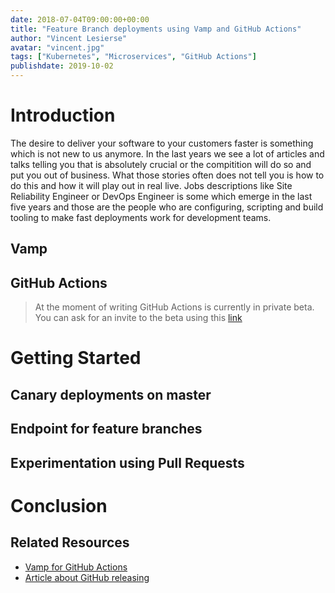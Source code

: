 ```yaml
---
date: 2018-07-04T09:00:00+00:00
title: "Feature Branch deployments using Vamp and GitHub Actions"
author: "Vincent Lesierse"
avatar: "vincent.jpg"
tags: ["Kubernetes", "Microservices", "GitHub Actions"]
publishdate: 2019-10-02
---
```


# Introduction
The desire to deliver your software to your customers faster is something which is not new to us anymore. In the last years we see a lot of articles and talks telling you that is absolutely crucial or the compitition will do so and put you out of business. What those stories often does not tell you is how to do this and how it will play out in real live. Jobs descriptions like Site Reliability Engineer or DevOps Engineer is some which emerge in the last five years and those are the people who are configuring, scripting and build tooling to make fast deployments work for development teams.

## Vamp


## GitHub Actions

> At the moment of writing GitHub Actions is currently in private beta. You can ask for an invite to the beta using this [link](https://github.com/actions)

# Getting Started

## Canary deployments on master

## Endpoint for feature branches

## Experimentation using Pull Requests

# Conclusion

## Related Resources

* [Vamp for GitHub Actions](https://github.com/magneticio/vamp-github-actions)
* [Article about GitHub releasing](https://github.com)
